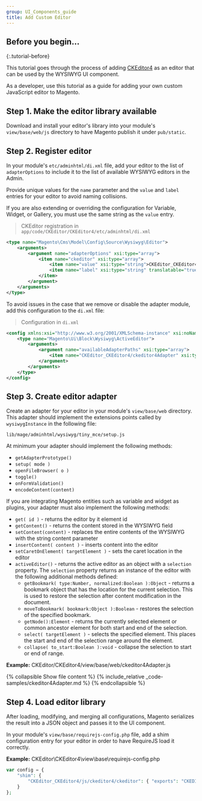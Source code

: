 ```yaml
---
group: UI_Components_guide
title: Add Custom Editor
---
```


## Before you begin...
{:.tutorial-before}

This tutorial goes through the process of adding [CKEditor4] as an editor that can be used by the WYSIWYG UI component.

As a developer, use this tutorial as a guide for adding your own custom JavaScript editor to Magento.

## Step 1. Make the editor library available

Download and install your editor's library into your module's `view/base/web/js` directory to have Magento publish it under `pub/static`.

## Step 2. Register editor

In your module's `etc/adminhtml/di.xml` file, add your editor to the list of `adapterOptions` to include it to the list of available WYSIWYG editors in the Admin.

Provide unique values for the `name` parameter and the `value` and `label` entries for your editor to avoid naming collisions.

If you are also extending or overriding the configuration for Variable, Widget, or Gallery, you must use the same string as the `value` entry.

> CKEditor registration in `app/code/CKEditor/CKEditor4/etc/adminhtml/di.xml`

``` xml
<type name="Magento\Cms\Model\Config\Source\Wysiwyg\Editor">
    <arguments>
        <argument name="adapterOptions" xsi:type="array">
            <item name="ckeditor" xsi:type="array">
                <item name="value" xsi:type="string">CKEditor_CKEditor4/ckeditor4Adapter</item>
                <item name="label" xsi:type="string" translatable="true">ckeditor</item>
            </item>
        </argument>
    </arguments>
</type>
```

To avoid issues in the case that we remove or disable the adapter module, add this configuration to the `di.xml` file:

> Configuration in `di.xml`

``` xml
<config xmlns:xsi="http://www.w3.org/2001/XMLSchema-instance" xsi:noNamespaceSchemaLocation="urn:magento:framework:ObjectManager/etc/config.xsd">
    <type name="Magento\Ui\Block\Wysiwyg\ActiveEditor">
        <arguments>
            <argument name="availableAdapterPaths" xsi:type="array">
                <item name="CKEditor_CKEditor4/ckeditor4Adapter" xsi:type="string"/>
            </argument>
        </arguments>
    </type>
</config>
```

## Step 3. Create editor adapter

Create an adapter for your editor in your module's `view/base/web` directory.
This adapter should implement the extensions points called by `wysiwygInstance` in the following file:

`lib/mage/adminhtml/wysiwyg/tiny_mce/setup.js`

At minimum your adapter should implement the following methods:

* `getAdapterPrototype()`
* `setup( mode )`
* `openFileBrowser( o )`
* `toggle()`
* `onFormValidation()`
* `encodeContent(content)`

If you are integrating Magento entities such as variable and widget as plugins, your adapter must also implement the following methods:

* `get( id )` - returns the editor by it element id
* `getContent()` - returns the content stored in the WYSIWYG field
* `setContent(content)` - replaces the entire contents of the WYSIWYG with the string content parameter
* `insertContent( content )` - inserts content into the editor
* `setCaretOnElement( targetElement )` - sets the caret location in the editor
* `activeEditor()` - returns the active editor as an object with a `selection` property.
  The `selection` property returns an instance of the editor with the following additional methods defined:
  * `getBookmark( type:Number, normalized:Boolean ):Object` - returns a bookmark object that has the location for the current selection.
    This is used to restore the selection after content modification in the document.
  * `moveToBookmark( bookmark:Object ):Boolean` - restores the selection of the specified bookmark.
  * `getNode():Element` - returns the currently selected element or common ancestor element for both start and end of the selection.
  * `select( targetElement )` - selects the specified element.
    This places the start and end of the selection range around the element.
  * `collapse( to_start:Boolean ):void` - collapse the selection to start or end of range.

**Example:** CKEditor/CKEditor4/view/base/web/ckeditor4Adapter.js

{% collapsible Show file content %}
{% include_relative _code-samples/ckeditor4Adapter.md %}
{% endcollapsible %}

## Step 4. Load editor library

After loading, modifying, and merging all configurations, Magento serializes the result into a JSON object and passes it to the UI component.

In your module's `view/base/requirejs-config.php` file, add a shim configuration entry for your editor in order to have RequireJS load it correctly.

**Example:** CKEditor\CKEditor4\view\base\requirejs-config.php

``` php
var config = {
    "shim": {
        "CKEditor_CKEditor4/js/ckeditor4/ckeditor": { "exports": "CKEDITOR" }
    }
};
```
[CKEditor4]: https://ckeditor.com/ckeditor-4/
